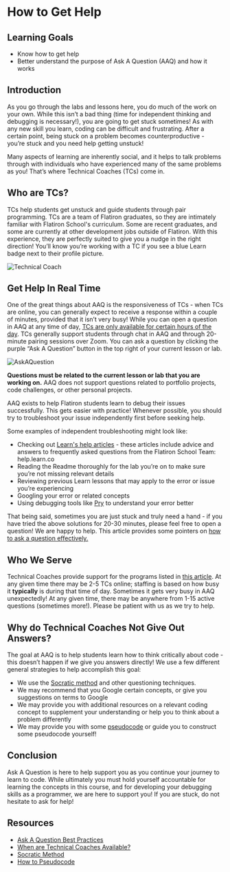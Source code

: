 # How to Get Help

## Learning Goals

- Know how to get help
- Better understand the purpose of Ask A Question (AAQ) and how it works

## Introduction

As you go through the labs and lessons here, you do much of the work on your
own. While this isn’t a bad thing (time for independent thinking and debugging
is necessary!), you are going to get stuck sometimes! As with any new skill you
learn, coding can be difficult and frustrating. After a certain point, being
stuck on a problem becomes counterproductive - you’re stuck and you need help
getting unstuck!

Many aspects of learning are inherently social, and it helps to talk problems
through with individuals who have experienced many of the same problems as you!
That’s where Technical Coaches (TCs) come in.

## Who are TCs?

TCs help students get unstuck and guide students through pair programming. TCs
are a team of Flatiron graduates, so they are intimately familiar with Flatiron
School's curriculum. Some are recent graduates, and some are currently at other
development jobs outside of Flatiron. With this experience, they are perfectly
suited to give you a nudge in the right direction! You’ll know you’re working
with a TC if you see a blue Learn badge next to their profile picture.

![Technical Coach](https://curriculum-content.s3.amazonaws.com/prework/technical_coach.png)

## Get Help In Real Time

One of the great things about AAQ is the responsiveness of TCs - when TCs are
online, you can generally expect to receive a response within a couple of
minutes, provided that it isn’t very busy! While you can open a question in AAQ
at any time of day,
[TCs are only available for certain hours of the day][hours]. TCs generally
support students through chat in AAQ and through 20-minute pairing sessions over
Zoom. You can ask a question by clicking the purple “Ask A Question” button in
the top right of your current lesson or lab.

![AskAQuestion](https://curriculum-content.s3.amazonaws.com/prework/AAQButton.png)

**Questions must be related to the current lesson or lab that you are working on.**
AAQ does not support questions related to portfolio projects, code challenges,
or other personal projects.

AAQ exists to help Flatiron students learn to debug their issues successfully.
This gets easier with practice! Whenever possible, you should try to
troubleshoot your issue independently first before seeking help.

Some examples of independent troubleshooting might look like:

- Checking out [Learn's help articles](help.learn.co) - these articles include advice and answers to
  frequently asked questions from the Flatiron School Team: help.learn.co
- Reading the Readme thoroughly for the lab you’re on to make sure you’re not missing relevant details
- Reviewing previous Learn lessons that may apply to the error or issue
you’re experiencing
- Googling your error or related concepts
- Using debugging tools like [Pry](http://pry.github.io/) to understand your error better

That being said, sometimes you are just stuck and truly need a hand - if you
have tried the above solutions for 20-30 minutes, please feel free to open a
question! We are happy to help. This article provides some pointers on
[how to ask a question effectively.][how to]

## Who We Serve

Technical Coaches provide support for the programs listed in
[this article][supported tracks]. At any given time there may be 2-5 TCs online;
staffing is based on how busy it **typically** is during that time of day. Sometimes
it gets very busy in AAQ unexpectedly! At any given time, there may be anywhere
from 1-15 active questions (sometimes more!). Please be patient with us as we
try to help.

## Why do Technical Coaches Not Give Out Answers?

The goal at AAQ is to help students learn how to think critically about code -
this doesn’t happen if we give you answers directly! We use a few different
general strategies to help accomplish this goal:

- We use the [Socratic method][] and other questioning techniques.
- We may recommend that you Google certain concepts, or give you suggestions on
  terms to Google
- We may provide you with additional resources on a relevant coding concept to
  supplement your understanding or help you to think about a problem differently
- We may provide you with some [pseudocode][] or guide you to construct some
  pseudocode yourself!

## Conclusion

Ask A Question is here to help support you as you continue your journey to learn
to code. While ultimately you must hold yourself accountable for learning the
concepts in this course, and for developing your debugging skills as a
programmer, we are here to support you! If you are stuck, do not hesitate to ask
for help!

## Resources

- [Ask A Question Best Practices][how to]
- [When are Technical Coaches Available?][hours]
- [Socratic Method][]
- [How to Pseudocode][pseudocode]

[pseudocode]: https://www.wikihow.com/Write-Pseudocode
[Socratic Method]: https://en.wikipedia.org/wiki/Socratic_method
[how to]: https://help.learn.co/en/articles/3575055-ask-a-question-best-practices
[supported tracks]: https://help.learn.co/en/articles/492978-does-my-program-or-course-have-technical-coach-support

[hours]: https://help.learn.co/en/articles/493006-when-are-technical-coaches-available
